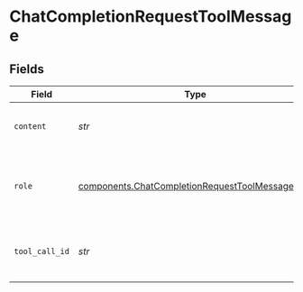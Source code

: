 # ChatCompletionRequestToolMessage


## Fields

| Field                                                                                                              | Type                                                                                                               | Required                                                                                                           | Description                                                                                                        |
| ------------------------------------------------------------------------------------------------------------------ | ------------------------------------------------------------------------------------------------------------------ | ------------------------------------------------------------------------------------------------------------------ | ------------------------------------------------------------------------------------------------------------------ |
| `content`                                                                                                          | *str*                                                                                                              | :heavy_check_mark:                                                                                                 | The contents of the tool message.                                                                                  |
| `role`                                                                                                             | [components.ChatCompletionRequestToolMessageRole](../../models/components/chatcompletionrequesttoolmessagerole.md) | :heavy_check_mark:                                                                                                 | The role of the messages author, in this case `tool`.                                                              |
| `tool_call_id`                                                                                                     | *str*                                                                                                              | :heavy_check_mark:                                                                                                 | Tool call that this message is responding to.                                                                      |